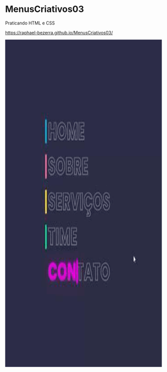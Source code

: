 # MenusCriativos03

Praticando HTML e CSS

https://raphael-bezerra.github.io/MenusCriativos03/ 

<p align="center">
  <img width="900" height="1050" src="src/menugif.GIF">
</p>


